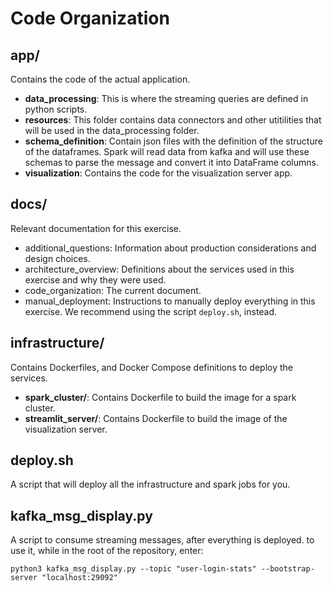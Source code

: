
# Code Organization

## app/
Contains the code of the actual application.
- **data_processing**: This is where the streaming queries are defined in python scripts.
- **resources**: This folder contains data connectors and other utitilities that will be used in the data_processing folder.
- **schema_definition**: Contain json files with the definition of the structure of the dataframes. Spark will read data from kafka and will use these schemas to parse the message and convert it into DataFrame columns.
- **visualization**: Contains the code for the visualization server app.

## docs/
Relevant documentation for this exercise.
- additional_questions: Information about production considerations and design choices.
- architecture_overview: Definitions about the services used in this exercise and why they were used.
- code_organization: The current document.
- manual_deployment: Instructions to manually deploy everything in this exercise. We recommend using the script `deploy.sh`, instead.

## infrastructure/
Contains Dockerfiles, and Docker Compose definitions to deploy the services.
- **spark_cluster/**: Contains Dockerfile to build the image for a spark cluster.
- **streamlit_server/**: Contains Dockerfile to build the image of the visualization server.

## deploy.sh

A script that will deploy all the infrastructure and spark jobs for you.

## kafka_msg_display.py

A script to consume streaming messages, after everything is deployed.
to use it, while in the root of the repository, enter:

```
python3 kafka_msg_display.py --topic "user-login-stats" --bootstrap-server "localhost:29092"
```